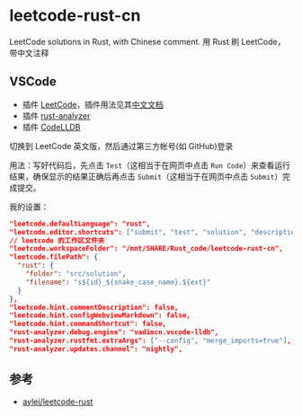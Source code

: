 # leetcode-rust-cn

LeetCode solutions in Rust, with Chinese comment. 用 Rust 刷 LeetCode，带中文注释

## VSCode

- 插件 [LeetCode](https://marketplace.visualstudio.com/items?itemName=LeetCode.vscode-leetcode)，插件用法见其[中文文档](https://github.com/LeetCode-OpenSource/vscode-leetcode/blob/master/docs/README_zh-CN.md)
- 插件 [rust-analyzer](https://marketplace.visualstudio.com/items?itemName=matklad.rust-analyzer)
- 插件 [CodeLLDB](https://marketplace.visualstudio.com/items?itemName=vadimcn.vscode-lldb)

切换到 LeetCode 英文版，然后通过第三方帐号(如 GitHub)登录

用法：写好代码后，先点击 `Test`（这相当于在网页中点击 `Run Code`）来查看运行结果，确保显示的结果正确后再点击 `Submit`（这相当于在网页中点击 `Submit`）完成提交。

我的设置：

```json
"leetcode.defaultLanguage": "rust",
"leetcode.editor.shortcuts": ["submit", "test", "solution", "description"],
// leetcode 的工作区文件夹
"leetcode.workspaceFolder": "/mnt/SHARE/Rust_code/leetcode-rust-cn",
"leetcode.filePath": {
  "rust": {
    "folder": "src/solution",
    "filename": "s${id}_${snake_case_name}.${ext}"
  }
},
"leetcode.hint.commentDescription": false,
"leetcode.hint.configWebviewMarkdown": false,
"leetcode.hint.commandShortcut": false,
"rust-analyzer.debug.engine": "vadimcn.vscode-lldb",
"rust-analyzer.rustfmt.extraArgs": ["--config", "merge_imports=true"],
"rust-analyzer.updates.channel": "nightly",
```

## 参考

- [aylei/leetcode-rust](https://github.com/aylei/leetcode-rust)
